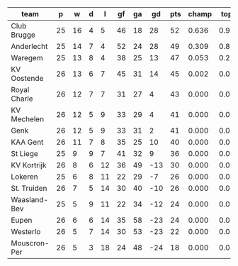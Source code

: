 |     team     | p  | w  | d | l  | gf | ga | gd  | pts | champ | top2  | top3  | top4  |  5-7  | bot4  | bot3  | bot2  |
|--------------|----|----|---|----|----|----|-----|-----|-------|-------|-------|-------|-------|-------|-------|-------|
| Club Brugge  | 25 | 16 | 4 |  5 | 46 | 18 |  28 |  52 | 0.636 | 0.938 | 0.996 | 1.000 | 0.000 | 0.000 | 0.000 | 0.000|
| Anderlecht   | 25 | 14 | 7 |  4 | 52 | 24 |  28 |  49 | 0.309 | 0.807 | 0.966 | 0.996 | 0.004 | 0.000 | 0.000 | 0.000|
| Waregem      | 25 | 13 | 8 |  4 | 38 | 25 |  13 |  47 | 0.053 | 0.229 | 0.762 | 0.941 | 0.059 | 0.000 | 0.000 | 0.000|
| KV Oostende  | 26 | 13 | 6 |  7 | 45 | 31 |  14 |  45 | 0.002 | 0.024 | 0.223 | 0.670 | 0.314 | 0.000 | 0.000 | 0.000|
| Royal Charle | 26 | 12 | 7 |  7 | 31 | 27 |   4 |  43 | 0.000 | 0.001 | 0.033 | 0.211 | 0.673 | 0.000 | 0.000 | 0.000|
| KV Mechelen  | 26 | 12 | 5 |  9 | 33 | 29 |   4 |  41 | 0.000 | 0.000 | 0.004 | 0.035 | 0.484 | 0.000 | 0.000 | 0.000|
| Genk         | 26 | 12 | 5 |  9 | 33 | 31 |   2 |  41 | 0.000 | 0.000 | 0.006 | 0.053 | 0.542 | 0.000 | 0.000 | 0.000|
| KAA Gent     | 26 | 11 | 7 |  8 | 35 | 25 |  10 |  40 | 0.000 | 0.000 | 0.006 | 0.069 | 0.599 | 0.000 | 0.000 | 0.000|
| St Liege     | 25 |  9 | 9 |  7 | 41 | 32 |   9 |  36 | 0.000 | 0.000 | 0.002 | 0.025 | 0.325 | 0.000 | 0.000 | 0.000|
| KV Kortrijk  | 26 |  8 | 6 | 12 | 36 | 49 | -13 |  30 | 0.000 | 0.000 | 0.000 | 0.000 | 0.000 | 0.024 | 0.002 | 0.000|
| Lokeren      | 25 |  6 | 8 | 11 | 22 | 29 |  -7 |  26 | 0.000 | 0.000 | 0.000 | 0.000 | 0.000 | 0.168 | 0.063 | 0.010|
| St. Truiden  | 26 |  7 | 5 | 14 | 30 | 40 | -10 |  26 | 0.000 | 0.000 | 0.000 | 0.000 | 0.000 | 0.446 | 0.200 | 0.045|
| Waasland-Bev | 25 |  5 | 9 | 11 | 22 | 34 | -12 |  24 | 0.000 | 0.000 | 0.000 | 0.000 | 0.000 | 0.646 | 0.329 | 0.104|
| Eupen        | 26 |  6 | 6 | 14 | 35 | 58 | -23 |  24 | 0.000 | 0.000 | 0.000 | 0.000 | 0.000 | 0.757 | 0.547 | 0.230|
| Westerlo     | 26 |  5 | 7 | 14 | 30 | 53 | -23 |  22 | 0.000 | 0.000 | 0.000 | 0.000 | 0.000 | 0.960 | 0.869 | 0.655|
| Mouscron-Per | 26 |  5 | 3 | 18 | 24 | 48 | -24 |  18 | 0.000 | 0.000 | 0.000 | 0.000 | 0.000 | 0.999 | 0.990 | 0.955|
